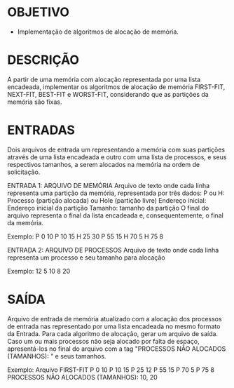 # OBJETIVO

- Implementação de algoritmos de alocação de memória.

# DESCRIÇÃO

A partir de uma memória com alocação representada por uma lista encadeada, implementar os algoritmos de alocação de memória FIRST-FIT, NEXT-FIT, BEST-FIT e WORST-FIT, considerando que as partições da memória são fixas.

# ENTRADAS

Dois arquivos de entrada um representando a memória com suas partições através de uma lista encadeada e  outro com uma lista de processos, e seus respectivos tamanhos, a serem alocados na memória na ordem de solicitação.

ENTRADA 1: ARQUIVO DE MEMÓRIA
Arquivo de texto onde cada linha representa uma partição da memória, representada por três dados:
P ou H: Processo (partição alocada) ou Hole (partição livre)
Endereço inicial: Endereço inicial da partição
Tamanho: tamanho da partição
O final do arquivo representa o final da lista encadeada e, consequentemente, o final da memória.

Exemplo:
P 0 10
P 10 15
H 25 30
P 55 15
H 70 5
H 75 8

ENTRADA 2: ARQUIVO DE PROCESSOS
Arquivo de texto onde cada linha representa um processo e seu tamanho para alocação

Exemplo:
12
5
10
8
20

# SAÍDA

Arquivo de entrada de memória atualizado com a alocação dos processos de entrada nas representado por uma lista encadeada no mesmo formato da Entrada.
Para cada algoritmo de alocação, gerar um arquivo de saída.
Caso um ou mais processos não seja alocado por falta de espaço, apresentá-los no final do arquivo com a tag "PROCESSOS NÃO ALOCADOS (TAMANHOS): " e seus tamanhos.

Exemplo:
Arquivo FIRST-FIT
P 0 10
P 10 15
P 25 12
P 55 15
P 70 5
P 75 8
PROCESSOS NÃO ALOCADOS (TAMANHOS): 10, 20

